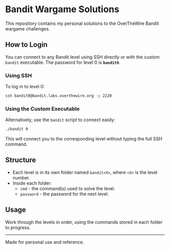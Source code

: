 # Bandit Wargame Solutions

This repository contains my personal solutions to the OverTheWire Bandit wargame challenges.

## How to Login

You can connect to any Bandit level using SSH directly or with the custom `bandit` executable.
The password for level 0 is **`bandit0`**.

### Using SSH

To log in to level 0:

```bash
ssh bandit0@bandit.labs.overthewire.org -p 2220
```

### Using the Custom Executable

Alternatively, use the `bandit` script to connect easily:

```bash
./bandit 0
```

This will connect you to the corresponding level without typing the full SSH command.

## Structure

- Each level is in its own folder named `bandit<X>`, where `<X>` is the level number.
- Inside each folder:
  - `cmd` - the command(s) used to solve the level.
  - `password` - the password for the next level.

## Usage

Work through the levels in order, using the commands stored in each folder to progress.

---

Made for personal use and reference.
